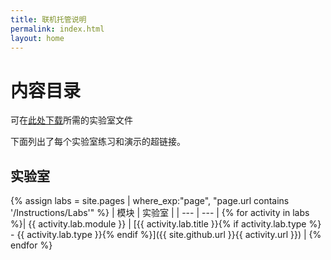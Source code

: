 ```yaml
---
title: 联机托管说明
permalink: index.html
layout: home
---
```


# 内容目录

可在[此处下载](https://github.com/MicrosoftLearning/AZ500-AzureSecurityTechnologies/archive/master.zip)所需的实验室文件

下面列出了每个实验室练习和演示的超链接。

## 实验室

{% assign labs = site.pages | where_exp:"page", "page.url contains '/Instructions/Labs'" %}
| 模块 | 实验室 |
| --- | --- | 
{% for activity in labs  %}| {{ activity.lab.module }} | [{{ activity.lab.title }}{% if activity.lab.type %} - {{ activity.lab.type }}{% endif %}]({{ site.github.url }}{{ activity.url }}) |
{% endfor %}
